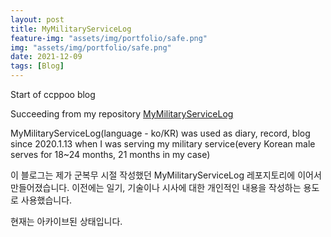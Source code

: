 ```yaml
---
layout: post
title: MyMilitaryServiceLog
feature-img: "assets/img/portfolio/safe.png"
img: "assets/img/portfolio/safe.png"
date: 2021-12-09
tags: [Blog]
---
```


Start of ccppoo blog

Succeeding from my repository [MyMilitaryServiceLog](https://github.com/ccppoo/MyMilitaryServiceLog)

MyMilitaryServiceLog(language - ko/KR) was used as diary, record, blog since 2020.1.13
when I was serving my military service(every Korean male serves for 18~24 months, 21 months in my case)

이 블로그는 제가 군복무 시절 작성했던 MyMilitaryServiceLog 레포지토리에 이어서 만들어졌습니다.
이전에는 일기, 기술이나 시사에 대한 개인적인 내용을 작성하는 용도로 사용했습니다.

현재는 아카이브된 상태입니다.
